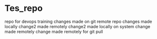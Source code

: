 # Tes_repo
repo for devops training
changes made on git remote repo
changes made locally
change2 made remotely
change2 made locally on system
change made remotely
change made remotely for git pull
